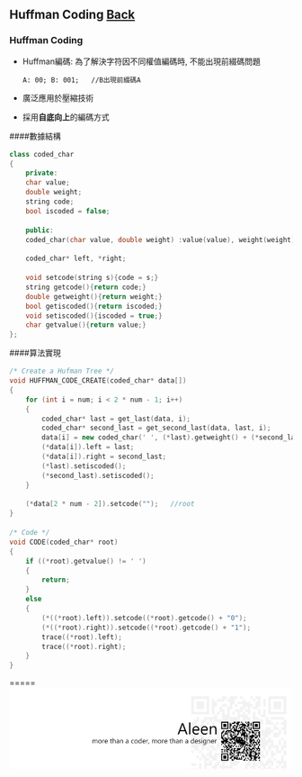 ## Huffman Coding	[Back](./../Encode.md)

### Huffman Coding
- Huffman編碼: 為了解決字符因不同權值編碼時, 不能出現前綴碼問題

	```A: 00; B: 001;	//B出現前綴碼A```
- 廣泛應用於壓縮技術
- 採用**自底向上**的編碼方式

####數據結構	
```cpp
class coded_char
{
	private:
	char value;
	double weight;
	string code;
	bool iscoded = false;

	public:
	coded_char(char value, double weight) :value(value), weight(weight){}

	coded_char* left, *right;

	void setcode(string s){code = s;}
	string getcode(){return code;}
	double getweight(){return weight;}
	bool getiscoded(){return iscoded;}
	void setiscoded(){iscoded = true;}
	char getvalue(){return value;}
};
```

####算法實現
```cpp
/* Create a Hufman Tree */
void HUFFMAN_CODE_CREATE(coded_char* data[])
{
	for (int i = num; i < 2 * num - 1; i++)
	{
		coded_char* last = get_last(data, i);
		coded_char* second_last = get_second_last(data, last, i);
		data[i] = new coded_char(' ', (*last).getweight() + (*second_last).getweight());
		(*data[i]).left = last;
		(*data[i]).right = second_last;
		(*last).setiscoded();
		(*second_last).setiscoded();
	}

	(*data[2 * num - 2]).setcode("");	//root
}

/* Code */
void CODE(coded_char* root)
{
	if ((*root).getvalue() != ' ')
	{
		return;
	}
	else
	{
		(*((*root).left)).setcode((*root).getcode() + "0");
		(*((*root).right)).setcode((*root).getcode() + "1");
		trace((*root).left);
		trace((*root).right);
	}
}
```

=====
<a href="http://aleen42.github.io/" target="_blank" ><img src="./../../../pic/tail.gif"></a>
